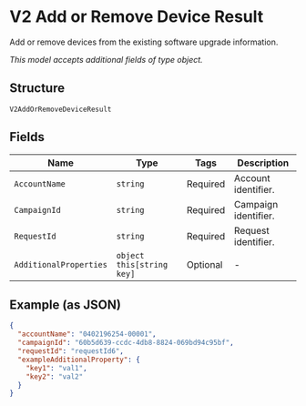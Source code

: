 
# V2 Add or Remove Device Result

Add or remove devices from the existing software upgrade information.

*This model accepts additional fields of type object.*

## Structure

`V2AddOrRemoveDeviceResult`

## Fields

| Name | Type | Tags | Description |
|  --- | --- | --- | --- |
| `AccountName` | `string` | Required | Account identifier. |
| `CampaignId` | `string` | Required | Campaign identifier. |
| `RequestId` | `string` | Required | Request identifier. |
| `AdditionalProperties` | `object this[string key]` | Optional | - |

## Example (as JSON)

```json
{
  "accountName": "0402196254-00001",
  "campaignId": "60b5d639-ccdc-4db8-8824-069bd94c95bf",
  "requestId": "requestId6",
  "exampleAdditionalProperty": {
    "key1": "val1",
    "key2": "val2"
  }
}
```

